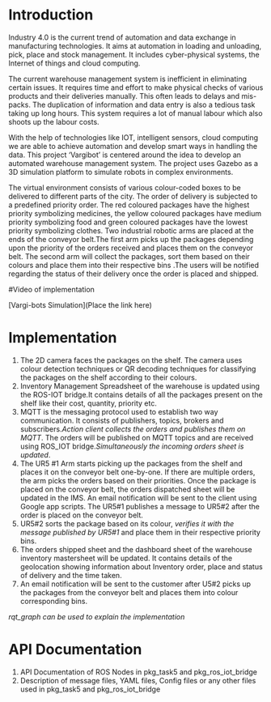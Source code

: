 # Introduction

Industry 4.0 is the current trend of automation and data exchange in manufacturing technologies. It aims at automation in loading and unloading, pick, place and stock management. It includes cyber-physical systems, the Internet of things and cloud computing. 

The current warehouse management system is inefficient in eliminating certain issues. It requires time and effort to make physical checks of various products and their deliveries manually. This often leads to delays and mis-packs. The duplication of information and data entry is also a tedious task taking up long hours. This system requires a lot of manual labour which also shoots up the labour costs. 

With the help of technologies like IOT, intelligent sensors, cloud computing we are able to achieve automation and develop smart ways in handling the data. This project ‘Vargibot’ is centered around the idea to develop an automated warehouse management system. The project uses Gazebo as a 3D simulation platform to simulate robots in complex environments. 

The virtual environment consists of various colour-coded boxes to be delivered to different parts of the city. The order of delivery is subjected to a predefined priority order. The red coloured packages have the highest priority symbolizing medicines, the yellow coloured packages have medium priority symbolizing food and green coloured packages have the lowest priority symbolizing clothes. Two industrial robotic arms are placed at the ends of the conveyor belt.The first arm picks up the packages depending upon the priority of the orders received and places  them on the conveyor belt. The second arm will collect the packages, sort them based on their colours and place them into their respective bins .The users will be notified regarding the status of their delivery once the order is placed and shipped.

#Video of implementation 

[Vargi-bots Simulation](Place the link here)

# Implementation

1.  The 2D camera faces the packages on the shelf. The camera uses colour detection techniques or QR decoding techniques for classifying the packages on the shelf according to their colours.
2.  Inventory Management Spreadsheet of the warehouse is updated using the ROS-IOT bridge.It contains details of all the packages present on the shelf like their cost, quantity, priority etc.
3.  MQTT is the messaging protocol used to establish two way communication. It consists of publishers, topics, brokers and subscribers.*Action client collects the orders and publishes them on MQTT*. The orders will be published on MQTT topics and are received using ROS_IOT bridge.*Simultaneously the incoming orders sheet is updated*.
4.  The UR5 #1 Arm starts picking up the packages from the shelf and places it on the conveyor belt one-by-one. If there are multiple orders, the arm picks the orders based on their priorities. Once the package is placed on the conveyor belt, the orders dispatched sheet will be updated in the IMS. An email notification will be sent to the client using Google app scripts. The UR5#1 publishes a message to UR5#2 after the order is placed on the conveyor belt.
5.  UR5#2 sorts the package based on its colour, *verifies it with the message published by UR5#1* and place them in their respective priority bins. 
6.  The orders shipped sheet and the dashboard sheet of the warehouse inventory mastersheet will be updated. It contains details of the geolocation showing information about Inventory order, place and status of delivery and the time taken. 
7.  An email notification will be sent to the customer after U5#2 picks up the packages from the conveyor belt and places them into colour corresponding bins.






*rqt_graph can be used to explain the implementation*

# API Documentation 

1. API Documentation of ROS Nodes in pkg_task5 and pkg_ros_iot_bridge
2. Description of message files, YAML files, Config files or any other files used in pkg_task5 and pkg_ros_iot_bridge
